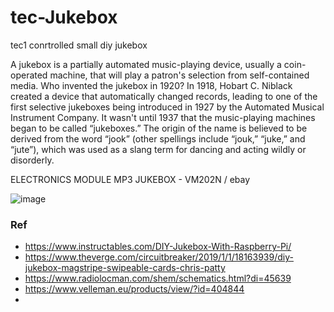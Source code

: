 # tec-Jukebox
tec1 conrtrolled small diy jukebox 

A jukebox is a partially automated music-playing device, usually a coin-operated machine, that will play a patron's selection from self-contained media.
Who invented the jukebox in 1920? In 1918, Hobart C. Niblack created a device that automatically changed records, leading to one of the first selective jukeboxes being introduced in 1927 by the Automated Musical Instrument Company. It wasn't until 1937 that the music-playing machines began to be called “jukeboxes.” The origin of the name is believed to be derived from the word “jook” (other spellings include “jouk,” “juke,” and “jute”), which was used as a slang term for dancing and acting wildly or disorderly.
 
ELECTRONICS MODULE MP3 JUKEBOX - VM202N / ebay

![image](https://user-images.githubusercontent.com/58069246/168183619-6311c373-21d0-43ce-bd84-b40d367be17b.png)





### Ref
- https://www.instructables.com/DIY-Jukebox-With-Raspberry-Pi/
- https://www.theverge.com/circuitbreaker/2019/1/1/18163939/diy-jukebox-magstripe-swipeable-cards-chris-patty
- https://www.radiolocman.com/shem/schematics.html?di=45639
- https://www.velleman.eu/products/view/?id=404844
- 



